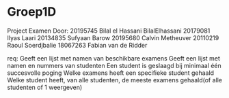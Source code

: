# Groep1D
Project Examen
Door:
  20195745 Bilal el Hassani          BilalElhassani
  20179081 Ilyas Laari
  20134835 Sufyaan Barow
  20195680 Calvin Metheuver
  20110219 Raoul Soerdjbalie
  18067263 Fabian van de Ridder


req:
  Geeft een lijst met namen van beschikbare examens
  Geeft een lijst met namen en nummers van studenten
  Een student is geslaagd bij minimaal één succesvolle poging
  Welke examens heeft een specifieke student gehaald
  Welke student heeft, van alle studenten, de meeste examens gehaald(of alle studenten of 1 weergeven)
  
 
